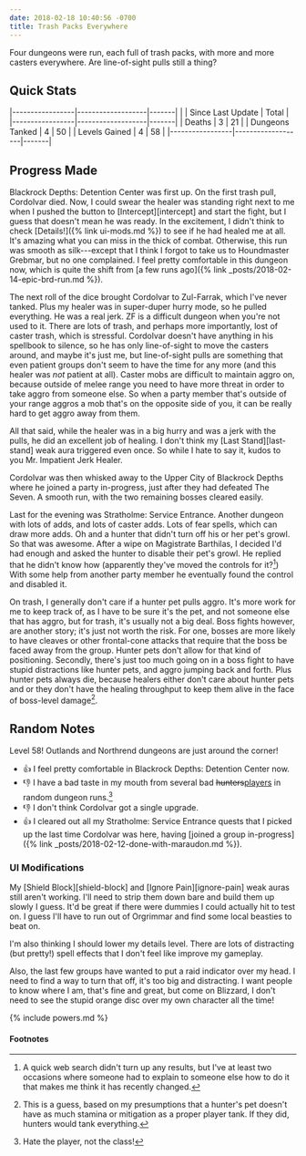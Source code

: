 ```yaml
---
date: 2018-02-18 10:40:56 -0700
title: Trash Packs Everywhere
---
```

Four dungeons were run, each full of trash packs, with more and more casters everywhere. Are line-of-sight pulls still a thing?

## Quick Stats

|-----------------|-------------------|-------|
|                 | Since Last Update | Total |
|-----------------|-------------------|-------|
| Deaths          | 3                 | 21    |
| Dungeons Tanked | 4                 | 50    |
| Levels Gained   | 4                 | 58    |
|-----------------|-------------------|-------|

## Progress Made

Blackrock Depths: Detention Center was first up. On the first trash pull, Cordolvar died. Now, I could swear the healer was standing right next to me when I pushed the button to [Intercept][intercept] and start the fight, but I guess that doesn't mean he was ready. In the excitement, I didn't think to check [Details!]({% link ui-mods.md %}) to see if he had healed me at all. It's amazing what you can miss in the thick of combat. Otherwise, this run was smooth as silk---except that I think I forgot to take us to Houndmaster Grebmar, but no one complained. I feel pretty comfortable in this dungeon now, which is quite the shift from [a few runs ago]({% link _posts/2018-02-14-epic-brd-run.md %}).

The next roll of the dice brought Cordolvar to Zul-Farrak, which I've never tanked. Plus my healer was in super-duper hurry mode, so he pulled everything. He was a real jerk. ZF is a difficult dungeon when you're not used to it. There are lots of trash, and perhaps more importantly, lost of caster trash, which is stressful. Cordolvar doesn't have anything in his spellbook to silence, so he has only line-of-sight to move the casters around, and maybe it's just me, but line-of-sight pulls are something that even patient groups don't seem to have the time for any more (and this healer was *not* patient at all). Caster mobs are difficult to maintain aggro on, because outside of melee range you need to have more threat in order to take aggro from someone else. So when a party member that's outside of your range aggros a mob that's on the opposite side of you, it can be really hard to get aggro away from them.

All that said, while the healer was in a big hurry and was a jerk with the pulls, he did an excellent job of healing. I don't think my [Last Stand][last-stand] weak aura triggered even once. So while I hate to say it, kudos to you Mr. Impatient Jerk Healer.

Cordolvar was then whisked away to the Upper City of Blackrock Depths where he joined a party in-progress, just after they had defeated The Seven. A smooth run, with the two remaining bosses cleared easily.

Last for the evening was Stratholme: Service Entrance. Another dungeon with lots of adds, and lots of caster adds. Lots of fear spells, which can draw more adds. Oh and a hunter that didn't turn off his or her pet's growl. So that was awesome. After a wipe on Magistrate Barthilas, I decided I'd had enough and asked the hunter to disable their pet's growl. He replied that he didn't know how (apparently they've moved the controls for it?[^3]) With some help from another party member he eventually found the control and disabled it.

On trash, I generally don't care if a hunter pet pulls aggro. It's more work for me to keep track of, as I have to be sure it's the pet, and not someone else that has aggro, but for trash, it's usually not a big deal. Boss fights however, are another story; it's just not worth the risk. For one, bosses are more likely to have cleaves or other frontal-cone attacks that require that the boss be faced away from the group. Hunter pets don't allow for that kind of positioning. Secondly, there's just too much going on in a boss fight to have stupid distractions like hunter pets, and aggro jumping back and forth. Plus hunter pets always die, because healers either don't care about hunter pets and or they don't have the healing throughput to keep them alive in the face of boss-level damage[^1].

## Random Notes

Level 58! Outlands and Northrend dungeons are just around the corner!

* &#x1f44d; I feel pretty comfortable in Blackrock Depths: Detention Center now.
* &#x1f44e; I have a bad taste in my mouth from several bad
<del>hunters</del><ins>players</ins> in random dungeon runs.[^2]
* &#x1f44e; I don't think Cordolvar got a single upgrade.
* &#x1f44d; I cleared out all my Stratholme: Service Entrance quests that I picked up the last time Cordolvar was here, having [joined a group in-progress]({% link _posts/2018-02-12-done-with-maraudon.md %}).

### UI Modifications

My [Shield Block][shield-block] and [Ignore Pain][ignore-pain] weak auras still aren't working. I'll need to strip them down bare and build them up slowly I guess. It'd be great if there were dummies I could actually hit to test on. I guess I'll have to run out of Orgrimmar and find some local beasties to beat on.

I'm also thinking I should lower my details level. There are lots of distracting (but pretty!) spell effects that I don't feel like improve my gameplay.

Also, the last few groups have wanted to put a raid indicator over my head. I need to find a way to turn that off, it's too big and distracting. I want people to know where I am, that's fine and great, but come on Blizzard, I don't need to see the stupid orange disc over my own character all the time!

{% include powers.md %}

#### Footnotes

[^1]: This is a guess, based on my presumptions that a hunter's pet doesn't have as much stamina or mitigation as a proper player tank. If they did, hunters would tank everything.
[^2]: Hate the player, not the class!
[^3]: A quick web search didn't turn up any results, but I've at least two occasions where someone had to explain to someone else how to do it that makes me think it has recently changed.
